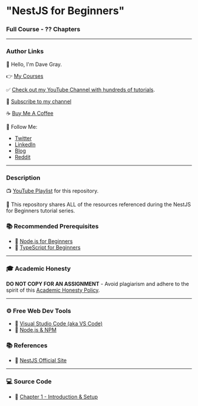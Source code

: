 # "NestJS for Beginners"

### Full Course - ?? Chapters

---

### Author Links

👋 Hello, I'm Dave Gray.

👉 [My Courses](https://courses.davegray.codes/)

✅ [Check out my YouTube Channel with hundreds of tutorials](https://www.youtube.com/DaveGrayTeachesCode).

🚩 [Subscribe to my channel](https://bit.ly/3nGHmNn)

☕ [Buy Me A Coffee](https://buymeacoffee.com/DaveGray)

🚀 Follow Me:

- [Twitter](https://twitter.com/yesdavidgray)
- [LinkedIn](https://www.linkedin.com/in/davidagray/)
- [Blog](https://yesdavidgray.com)
- [Reddit](https://www.reddit.com/user/DaveOnEleven)

---

### Description

📺 [YouTube Playlist]() for this repository.

🚀 This repository shares ALL of the resources referenced during the NestJS for Beginners tutorial series.

### 📚 Recommended Prerequisites
- 🔗 [Node.js for Beginners](https://youtu.be/f2EqECiTBL8)
- 🔗 [TypeScript for Beginners](https://youtu.be/gieEQFIfgYc)

---

### 🎓 Academic Honesty

**DO NOT COPY FOR AN ASSIGNMENT** - Avoid plagiarism and adhere to the spirit of this [Academic Honesty Policy](https://www.freecodecamp.org/news/academic-honesty-policy/).

---

### ⚙ Free Web Dev Tools
- 🔗 [Visual Studio Code (aka VS Code)](https://code.visualstudio.com/)
- 🔗 [Node.js & NPM](https://nodejs.org/)

### 📚 References
- 🔗 [NestJS Official Site](https://nestjs.com/)

---

### 💻 Source Code

- 🔗 [Chapter 1 - Introduction & Setup](https://github.com/gitdagray/nestjs-course/tree/main/lesson01)

